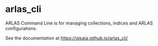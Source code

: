 # arlas_cli

ARLAS Command Line is for managing collections, indices and ARLAS configurations.

See the documentation at https://gisaia.github.io/arlas_cli/
